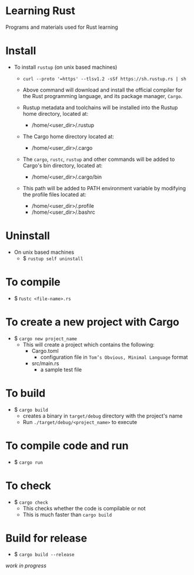 # Learning Rust
Programs and materials used for Rust learning


# Install

- To install `rustup` (on unix based machines)
    - `curl --proto '=https' --tlsv1.2 -sSf https://sh.rustup.rs | sh`
    
    - Above command will download and install the official compiler for the Rust
programming language, and its package manager, `Cargo`.

    - Rustup metadata and toolchains will be installed into the Rustup
home directory, located at:

        - /home/<user_dir>/.rustup

    - The Cargo home directory located at:
        - /home/<user_dir>/.cargo

    - The `cargo`, `rustc`, `rustup` and other commands will be added to
Cargo's bin directory, located at:
        - /home/<user_dir>/.cargo/bin

    - This path will be added to PATH environment variable by
modifying the profile files located at:
        - /home/<user_dir>/.profile
        - /home/<user_dir>/.bashrc

# Uninstall

- On unix based machines
    - $ `rustup self uninstall`


# To compile
- $ r`ustc <file-name>.rs`

# To create a new project with Cargo
- $ `cargo new project_name`
    - This will create a project which contains the following:
        - Cargo.toml
            - configuration file in `Tom’s Obvious, Minimal Language` format   
        - src/main.rs
            - a sample test file

# To build
- $ `cargo build`
    - creates a binary in `target/debug` directory with the project's name
    - Run `./target/debug/<project_name>` to execute

# To compile code and run
- $ `cargo run`

# To check
- $ `cargo check`
    - This checks whether the code is compilable or not 
    - This is much faster than `cargo build`

# Build for release
- $ `cargo build --release`

*work in progress*